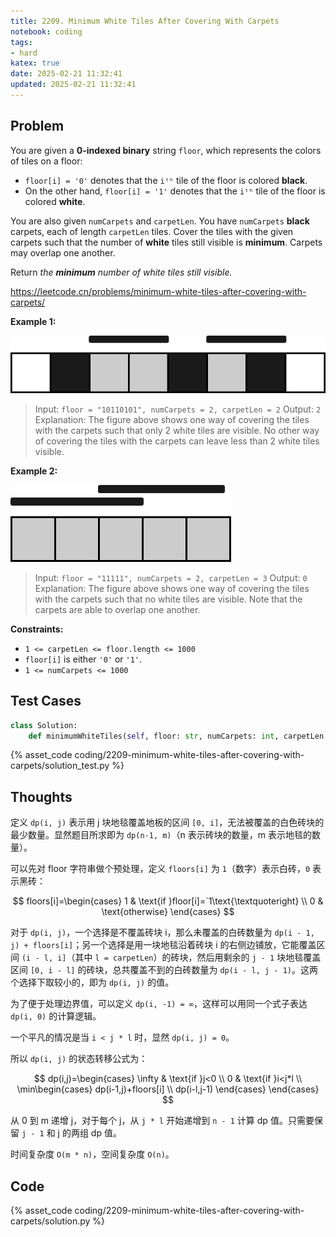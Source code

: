 ```yaml
---
title: 2209. Minimum White Tiles After Covering With Carpets
notebook: coding
tags:
- hard
katex: true
date: 2025-02-21 11:32:41
updated: 2025-02-21 11:32:41
---
```

## Problem

You are given a **0-indexed binary** string `floor`, which represents the colors of tiles on a floor:

- `floor[i] = '0'` denotes that the `iᵗʰ` tile of the floor is colored **black**.
- On the other hand, `floor[i] = '1'` denotes that the `iᵗʰ` tile of the floor is colored **white**.

You are also given `numCarpets` and `carpetLen`. You have `numCarpets` **black** carpets, each of length `carpetLen` tiles. Cover the tiles with the given carpets such that the number of **white** tiles still visible is **minimum**. Carpets may overlap one another.

Return _the **minimum** number of white tiles still visible._

<https://leetcode.cn/problems/minimum-white-tiles-after-covering-with-carpets/>

**Example 1:**

![case1|400](2209-minimum-white-tiles-after-covering-with-carpets/case1.png)

> Input: `floor = "10110101", numCarpets = 2, carpetLen = 2`
> Output: `2`
> Explanation:
> The figure above shows one way of covering the tiles with the carpets such that only 2 white tiles are visible.
> No other way of covering the tiles with the carpets can leave less than 2 white tiles visible.

**Example 2:**

![case2](2209-minimum-white-tiles-after-covering-with-carpets/case2.png)

> Input: `floor = "11111", numCarpets = 2, carpetLen = 3`
> Output: `0`
> Explanation:
> The figure above shows one way of covering the tiles with the carpets such that no white tiles are visible.
> Note that the carpets are able to overlap one another.

**Constraints:**

- `1 <= carpetLen <= floor.length <= 1000`
- `floor[i]` is either `'0'` or `'1'`.
- `1 <= numCarpets <= 1000`

## Test Cases

``` python
class Solution:
    def minimumWhiteTiles(self, floor: str, numCarpets: int, carpetLen: int) -> int:
```

{% asset_code coding/2209-minimum-white-tiles-after-covering-with-carpets/solution_test.py %}

## Thoughts

定义 `dp(i, j)` 表示用 j 块地毯覆盖地板的区间 `[0, i]`，无法被覆盖的白色砖块的最少数量。显然题目所求即为 `dp(n-1, m)`（n 表示砖块的数量，m 表示地毯的数量）。

可以先对 floor 字符串做个预处理，定义 `floors[i]` 为 `1`（数字）表示白砖，`0` 表示黑砖：

$$
floors[i]=\begin{cases}
  1 & \text{if }floor[i]=`1\text{\textquoteright} \\
  0 & \text{otherwise}
\end{cases}
$$

对于 `dp(i, j)`，一个选择是不覆盖砖块 i，那么未覆盖的白砖数量为 `dp(i - 1, j) + floors[i]`；另一个选择是用一块地毯沿着砖块 i 的右侧边铺放，它能覆盖区间 `(i - l, i]`（其中 `l = carpetLen`）的砖块，然后用剩余的 `j - 1` 块地毯覆盖区间 `[0, i - l]` 的砖块，总共覆盖不到的白砖数量为 `dp(i - l, j - 1)`。这两个选择下取较小的，即为 `dp(i, j)` 的值。

为了便于处理边界值，可以定义 `dp(i, -1) = ∞`，这样可以用同一个式子表达 `dp(i, 0)` 的计算逻辑。

一个平凡的情况是当 `i < j * l` 时，显然 `dp(i, j) = 0`。

所以 `dp(i, j)` 的状态转移公式为：

$$
dp(i,j)=\begin{cases}
  \infty & \text{if }j<0 \\
  0 & \text{if }i<j*l \\
  \min\begin{cases}
    dp(i-1,j)+floors[i] \\
    dp(i-l,j-1)
  \end{cases}
\end{cases}
$$

从 0 到 m 递增 j，对于每个 j，从 `j * l` 开始递增到 `n - 1` 计算 dp 值。只需要保留 `j - 1` 和 j 的两组 dp 值。

时间复杂度 `O(m * n)`，空间复杂度 `O(n)`。

## Code

{% asset_code coding/2209-minimum-white-tiles-after-covering-with-carpets/solution.py %}
